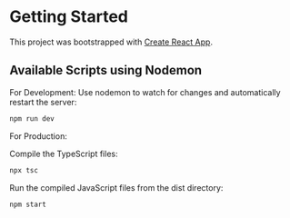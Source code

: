 # Getting Started

This project was bootstrapped with [Create React App](https://github.com/facebook/create-react-app).

## Available Scripts using Nodemon

For Development: Use nodemon to watch for changes and automatically restart the server:

```bash
npm run dev
```

For Production:

Compile the TypeScript files:

```bash
npx tsc
```

Run the compiled JavaScript files from the dist directory:

```bash
npm start
```
